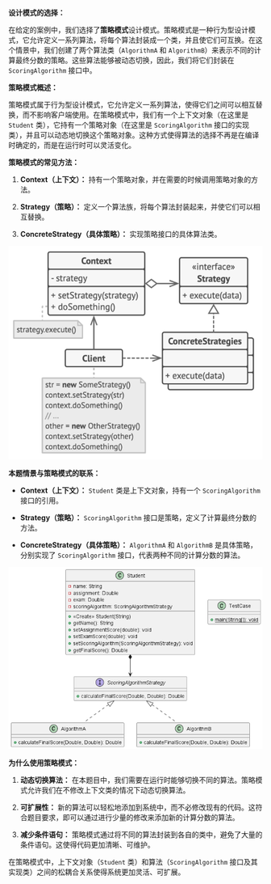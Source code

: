**设计模式的选择：**

在给定的案例中，我们选择了**策略模式**设计模式。策略模式是一种行为型设计模式，它允许定义一系列算法，将每个算法封装成一个类，并且使它们可互换。在这个情景中，我们创建了两个算法类（`AlgorithmA` 和 `AlgorithmB`）来表示不同的计算最终分数的策略。这些算法能够被动态切换，因此，我们将它们封装在 `ScoringAlgorithm` 接口中。

**策略模式概述：**

策略模式属于行为型设计模式，它允许定义一系列算法，使得它们之间可以相互替换，而不影响客户端使用。在策略模式中，我们有一个上下文对象（在这里是 `Student` 类），它持有一个策略对象（在这里是 `ScoringAlgorithm` 接口的实现类），并且可以动态地切换这个策略对象。这种方式使得算法的选择不再是在编译时确定的，而是在运行时可以灵活变化。

**策略模式的常见方法：**

1. **Context（上下文）：** 持有一个策略对象，并在需要的时候调用策略对象的方法。

2. **Strategy（策略）：** 定义一个算法族，将每个算法封装起来，并使它们可以相互替换。

3. **ConcreteStrategy（具体策略）：** 实现策略接口的具体算法类。

![StrategyPattern.png](../img/StrategyPattern.png)


**本题情景与策略模式的联系：**

- **Context（上下文）：** `Student` 类是上下文对象，持有一个 `ScoringAlgorithm` 接口的引用。

- **Strategy（策略）：** `ScoringAlgorithm` 接口是策略，定义了计算最终分数的方法。

- **ConcreteStrategy（具体策略）：** `AlgorithmA` 和 `AlgorithmB` 是具体策略，分别实现了 `ScoringAlgorithm` 接口，代表两种不同的计算分数的算法。

![ClassDiagram.png](../img/ClassDiagram.png)

**为什么使用策略模式：**

1. **动态切换算法：** 在本题目中，我们需要在运行时能够切换不同的算法。策略模式允许我们在不修改上下文类的情况下动态切换算法。

2. **可扩展性：** 新的算法可以轻松地添加到系统中，而不必修改现有的代码。这符合题目要求，即可以通过进行少量的修改来添加新的计算分数的算法。

3. **减少条件语句：** 策略模式通过将不同的算法封装到各自的类中，避免了大量的条件语句。这使得代码更加清晰、可维护。

在策略模式中，上下文对象（`Student` 类）和算法（`ScoringAlgorithm` 接口及其实现类）之间的松耦合关系使得系统更加灵活、可扩展。